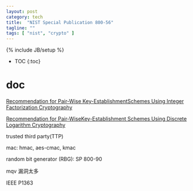 ```yaml
---
layout: post
category: tech
title:  "NIST Special Publication 800-56"
tagline: ""
tags: [ "nist", "crypto" ] 
---
```

{% include JB/setup %}

* TOC
{:toc}

# doc

[Recommendation for Pair-Wise Key-EstablishmentSchemes Using Integer Factorization Cryptography](https://nvlpubs.nist.gov/nistpubs/SpecialPublications/NIST.SP.800-56Br1.pdf)

[Recommendation for Pair-WiseKey-Establishment Schemes Using Discrete Logarithm Cryptography](https://nvlpubs.nist.gov/nistpubs/SpecialPublications/NIST.SP.800-56Ar3.pdf)

trusted third party(TTP)

mac: hmac, aes-cmac, kmac

random  bit  generator  (RBG): SP 800-90

mqv 漏洞太多

IEEE P1363 

